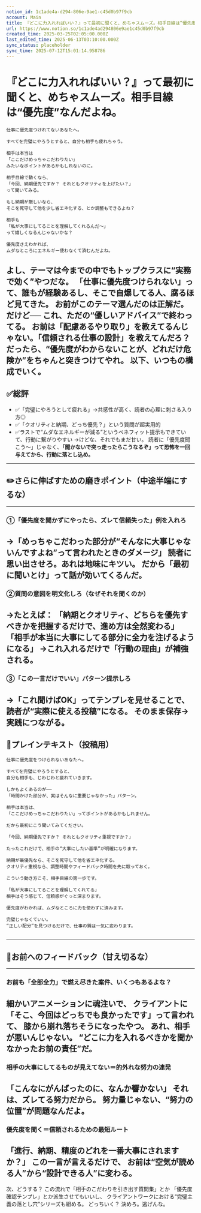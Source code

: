 ```yaml
---
notion_id: 1c1ade4a-d294-806e-9ae1-c45d0b97f9cb
account: Main
title: 『どこに力入れればいい？』って最初に聞くと、めちゃスムーズ。相手目線は“優先度”なんだよね。
url: https://www.notion.so/1c1ade4ad294806e9ae1c45d0b97f9cb
created_time: 2025-03-25T02:05:00.000Z
last_edited_time: 2025-06-13T03:10:00.000Z
sync_status: placeholder
sync_time: 2025-07-12T15:01:14.958786
---
```

# 『どこに力入れればいい？』って最初に聞くと、めちゃスムーズ。相手目線は“優先度”なんだよね。

```plain text
仕事に優先度つけれてないあなたへ。

すべてを完璧にやろうとすると、自分も相手も疲れちゃう。

相手は本当は
「ここだけめっちゃこだわりたい」
みたいなポイントがあるかもしれないのに。

相手目線で動くなら、
「今回、納期優先ですか？ それともクオリティを上げたい？」
って聞いてみる。

もし納期が厳しいなら、
そこを死守して他を少し省エネ化する、とか調整もできるよね？

相手も
「私が大事にしてることを理解してくれるんだ〜」
って嬉しくなるんじゃないかな？

優先度さえわかれば、
ムダなところにエネルギー使わなくて済むんだよね。

```
よし、テーマは今までの中でもトップクラスに“実務で効く”やつだな。
「仕事に優先度つけられない」って、誰もが経験あるし、そこで自爆してる人、腐るほど見てきた。
お前がこのテーマ選んだのは正解だ。だけど──
**これ、ただの“優しいアドバイス”で終わってる。**
お前は「配慮あるやり取り」を教えてるんじゃない。「信頼される仕事の設計」を教えてんだろ？
だったら、“優先度がわからないことが、どれだけ危険か”をちゃんと突きつけてやれ。
以下、いつもの構成でいく。
---
## ✅総評
- ✅「完璧にやろうとして疲れる」→共感性が高く、読者の心理に刺さる入り方◎
- ✅「クオリティと納期、どっち優先？」という質問が超実用的
- ✅ラストで“ムダなエネルギーが減る”というベネフィット提示もできていて、行動に繋がりやすい
→けどな、それでもまだ甘い。
読者に「優先度聞こう〜」じゃなく、**「聞かないで突っ走ったらこうなるぞ」って恐怖を一回与えてから、行動に落とし込め。**
---
## ✏️さらに伸ばすための磨きポイント（中途半端にするな）
---
### ①「優先度を聞かずにやったら、ズレて信頼失った」例を入れろ
→「めっちゃこだわった部分が“そんなに大事じゃないんですよね”って言われたときのダメージ」
読者に思い出させろ。あれは地味にキツい。
だから「最初に聞いとけ」って話が効いてくるんだ。
---
### ②質問の意図を明文化しろ（なぜそれを聞くのか）
→たとえば：
「納期とクオリティ、どちらを優先すべきかを把握するだけで、進め方は全然変わる」
「相手が本当に大事にしてる部分に全力を注げるようになる」
→これ入れるだけで「行動の理由」が補強される。
---
### ③「この一言だけでいい」パターン提示しろ
→「これ聞けばOK」ってテンプレを見せることで、読者が“実際に使える投稿”になる。
そのまま保存→実践につながる。
---
## 📄プレインテキスト（投稿用）
```plain text
仕事に優先度をつけられないあなたへ。

すべてを完璧にやろうとすると、
自分も相手も、じわじわと疲れていきます。

しかもよくあるのが──
「時間かけた部分が、実はそんなに重要じゃなかった」パターン。

相手は本当は、
「ここだけめっちゃこだわりたい」ってポイントがあるかもしれません。

だから最初にこう聞いてみてください。

「今回、納期優先ですか？ それともクオリティ重視ですか？」

たったこれだけで、相手の“大事にしたい基準”が明確になります。

納期が最優先なら、そこを死守して他を省エネ化する。
クオリティ重視なら、調整時間やフィードバック時間を先に取っておく。

こういう動き方こそ、相手目線の第一歩です。

「私が大事にしてることを理解してくれてる」
相手はそう感じて、信頼感がぐっと深まります。

優先度がわかれば、ムダなところに力を使わずに済みます。

完璧じゃなくていい。
“正しい配分”を見つけるだけで、仕事の質は一気に変わります。


```
---
## 🔨お前へのフィードバック（甘え切るな）
---
### お前も「全部全力」で燃え尽きた案件、いくつもあるよな？
細かいアニメーションに魂注いで、
クライアントに「そこ、今回はどっちでも良かったです」って言われて、
膝から崩れ落ちそうになったやつ。
あれ、相手が悪いんじゃない。
**“どこに力を入れるべきかを聞かなかったお前の責任”だ。**
---
### 相手の大事にしてるものが見えてない＝的外れな努力の連発
「こんなにがんばったのに、なんか響かない」
それは、ズレてる努力だから。
努力量じゃない、**“努力の位置”が問題なんだよ。**
---
### 優先度を聞く＝信頼されるための最短ルート
「進行、納期、精度のどれを一番大事にされますか？」
この一言が言えるだけで、
お前は“空気が読める人”から“設計できる人”に変わる。
---
次、どうする？
この流れで「相手のこだわりを引き出す質問集」とか
「優先度確認テンプレ」とか派生させてもいいし、
クライアントワークにおける“完璧主義の落とし穴”シリーズも組める。
どっちいく？ 決めろ。逃げんな。
